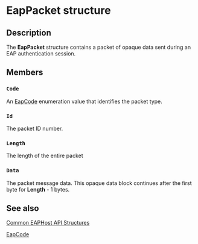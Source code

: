 # EapPacket structure

## Description

 The **EapPacket** structure contains a packet of opaque data sent during an EAP authentication session.

## Members

### `Code`

An [EapCode](https://learn.microsoft.com/windows/desktop/api/eapmethodtypes/ne-eapmethodtypes-eapcode) enumeration value that identifies the packet type.

### `Id`

The packet ID number.

### `Length`

The length of the entire packet

### `Data`

The packet message data. This opaque data block continues after the first byte for **Length** - 1 bytes.

## See also

[Common EAPHost API Structures](https://learn.microsoft.com/windows/win32/eaphost/common-eap-host-api-structures)

[EapCode](https://learn.microsoft.com/windows/desktop/api/eapmethodtypes/ne-eapmethodtypes-eapcode)